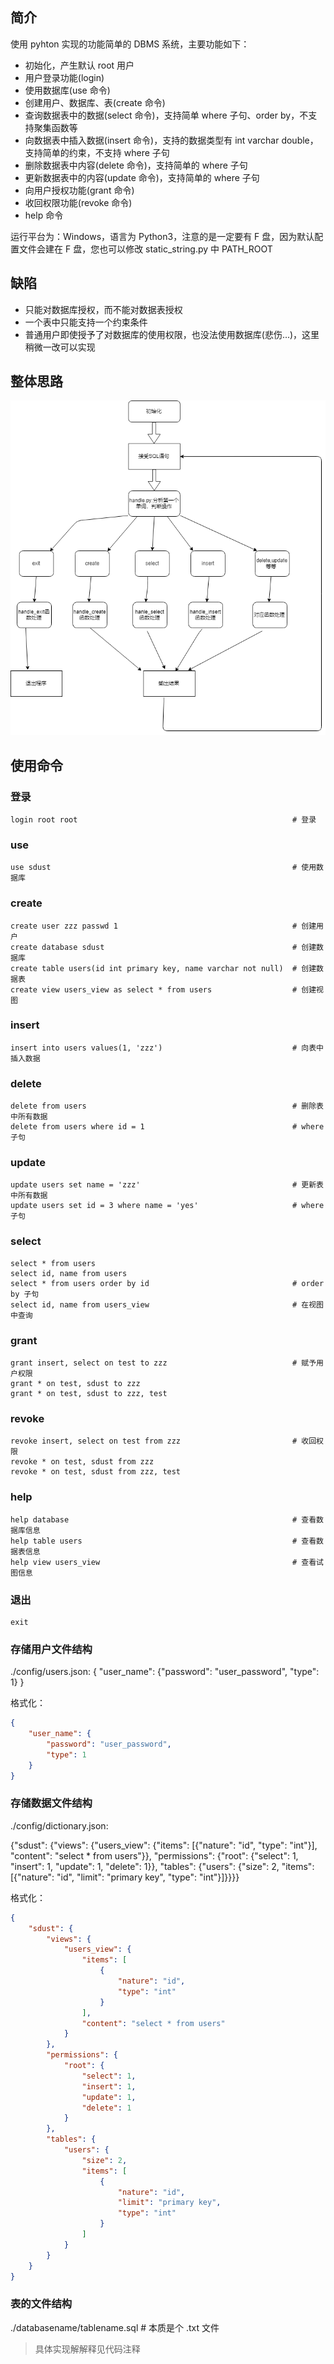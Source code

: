 ## 简介
使用 pyhton 实现的功能简单的 DBMS 系统，主要功能如下：

- 初始化，产生默认 root 用户
- 用户登录功能(login)
- 使用数据库(use 命令)
- 创建用户、数据库、表(create 命令)
- 查询数据表中的数据(select 命令)，支持简单 where 子句、order by，不支持聚集函数等
- 向数据表中插入数据(insert 命令)，支持的数据类型有 int varchar double，支持简单的约束，不支持 where 子句
- 删除数据表中内容(delete 命令)，支持简单的 where 子句
- 更新数据表中的内容(update 命令)，支持简单的 where 子句
- 向用户授权功能(grant 命令)
- 收回权限功能(revoke 命令)
- help 命令

运行平台为：Windows，语言为 Python3，注意的是一定要有 F 盘，因为默认配置文件会建在 F 盘，您也可以修改 static_string.py 中 PATH_ROOT

## 缺陷

- 只能对数据库授权，而不能对数据表授权
- 一个表中只能支持一个约束条件
- 普通用户即使授予了对数据库的使用权限，也没法使用数据库(悲伤...)，这里稍微一改可以实现


## 整体思路

![流程图](https://github.com/zzzskd/pictureandor/blob/master/Untitled%20Diagram.png)

## 使用命令

### 登录 
```
login root root                                                # 登录 
```
### use
```
use sdust                                                      # 使用数据库
```
### create
```
create user zzz passwd 1                                       # 创建用户
create database sdust                                          # 创建数据库
create table users(id int primary key, name varchar not null)  # 创建数据表
create view users_view as select * from users                  # 创建视图
```
### insert 
```
insert into users values(1, 'zzz')                             # 向表中插入数据
```
### delete
``` 
delete from users                                              # 删除表中所有数据
delete from users where id = 1                                 # where 子句
```
### update 
```
update users set name = 'zzz'                                  # 更新表中所有数据
update users set id = 3 where name = 'yes'                     # where 子句
```

### select 
```
select * from users 
select id, name from users 
select * from users order by id                                # order by 子句
select id, name from users_view                                # 在视图中查询
```

### grant
```
grant insert, select on test to zzz                            # 赋予用户权限
grant * on test, sdust to zzz
grant * on test, sdust to zzz, test
```

### revoke 
```
revoke insert, select on test from zzz                         # 收回权限
revoke * on test, sdust from zzz
revoke * on test, sdust from zzz, test
```

### help
```
help database                                                  # 查看数据库信息
help table users                                               # 查看数据表信息
help view users_view                                           # 查看试图信息
```
### 退出
```
exit
```

###  存储用户文件结构
./config/users.json:  { "user_name": {"password": "user_password", "type": 1} }

格式化：
```json
{
    "user_name": {
        "password": "user_password",
        "type": 1
    }
}
```
### 存储数据文件结构

./config/dictionary.json: 

{"sdust": {"views": {"users_view": {"items": [{"nature": "id", "type": "int"}], "content": "select * from users"}}, "permissions": {"root": {"select": 1, "insert": 1, "update": 1, "delete": 1}}, "tables": {"users": {"size": 2, "items": [{"nature": "id", "limit": "primary key", "type": "int"}]}}}}


格式化：
```json
{
    "sdust": {
        "views": {
            "users_view": {
                "items": [
                    {
                        "nature": "id",
                        "type": "int"
                    }
                ],
                "content": "select * from users"
            }
        },
        "permissions": {
            "root": {
                "select": 1,
                "insert": 1,
                "update": 1,
                "delete": 1
            }
        },
        "tables": {
            "users": {
                "size": 2,
                "items": [
                    {
                        "nature": "id",
                        "limit": "primary key",
                        "type": "int"
                    }
                ]
            }
        }
    }
}
```
### 表的文件结构

./databasename/tablename.sql                                   # 本质是个 .txt 文件


> 具体实现解解释见代码注释

